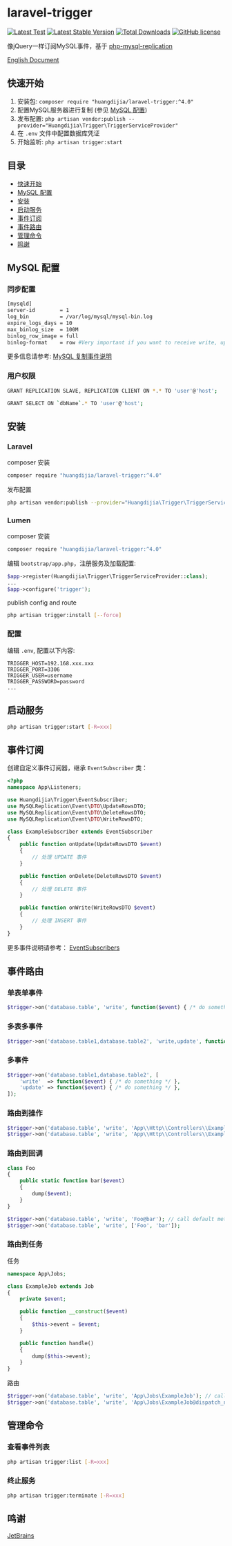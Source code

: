 # laravel-trigger

[![Latest Test](https://github.com/huangdijia/laravel-trigger/workflows/tests/badge.svg)](https://github.com/huangdijia/laravel-trigger/actions)
[![Latest Stable Version](https://poser.pugx.org/huangdijia/laravel-trigger/version.png)](https://packagist.org/packages/huangdijia/laravel-trigger)
[![Total Downloads](https://poser.pugx.org/huangdijia/laravel-trigger/d/total.png)](https://packagist.org/packages/huangdijia/laravel-trigger)
[![GitHub license](https://img.shields.io/github/license/huangdijia/laravel-trigger)](https://github.com/huangdijia/laravel-trigger)

像jQuery一样订阅MySQL事件，基于 [php-mysql-replication](https://github.com/krowinski/php-mysql-replication)

[English Document](README.md)

## 快速开始

1. 安装包: `composer require "huangdijia/laravel-trigger:^4.0"`
2. 配置MySQL服务器进行复制 (参见 [MySQL 配置](#mysql-配置))
3. 发布配置: `php artisan vendor:publish --provider="Huangdijia\Trigger\TriggerServiceProvider"`
4. 在 `.env` 文件中配置数据库凭证
5. 开始监听: `php artisan trigger:start`

## 目录

- [快速开始](#快速开始)
- [MySQL 配置](#mysql-配置)
- [安装](#安装)
- [启动服务](#启动服务)
- [事件订阅](#事件订阅)
- [事件路由](#事件路由)
- [管理命令](#管理命令)
- [鸣谢](#鸣谢)

## MySQL 配置

### 同步配置

~~~bash
[mysqld]
server-id        = 1
log_bin          = /var/log/mysql/mysql-bin.log
expire_logs_days = 10
max_binlog_size  = 100M
binlog_row_image = full
binlog-format    = row #Very important if you want to receive write, update and delete row events
~~~

更多信息请参考: [MySQL 复制事件说明](https://dev.mysql.com/doc/internals/en/event-meanings.html)

### 用户权限

~~~bash
GRANT REPLICATION SLAVE, REPLICATION CLIENT ON *.* TO 'user'@'host';

GRANT SELECT ON `dbName`.* TO 'user'@'host';
~~~

## 安装

### Laravel

composer 安装

~~~bash
composer require "huangdijia/laravel-trigger:^4.0"
~~~

发布配置

~~~bash
php artisan vendor:publish --provider="Huangdijia\Trigger\TriggerServiceProvider"
~~~

### Lumen

composer 安装

~~~bash
composer require "huangdijia/laravel-trigger:^4.0"
~~~

编辑 `bootstrap/app.php`，注册服务及加载配置:

~~~php
$app->register(Huangdijia\Trigger\TriggerServiceProvider::class);
...
$app->configure('trigger');
~~~

publish config and route

~~~bash
php artisan trigger:install [--force]
~~~

### 配置

编辑 `.env`, 配置以下内容:

~~~env
TRIGGER_HOST=192.168.xxx.xxx
TRIGGER_PORT=3306
TRIGGER_USER=username
TRIGGER_PASSWORD=password
...
~~~

## 启动服务

~~~bash
php artisan trigger:start [-R=xxx]
~~~

## 事件订阅

创建自定义事件订阅器，继承 `EventSubscriber` 类：

~~~php
<?php
namespace App\Listeners;

use Huangdijia\Trigger\EventSubscriber;
use MySQLReplication\Event\DTO\UpdateRowsDTO;
use MySQLReplication\Event\DTO\DeleteRowsDTO;
use MySQLReplication\Event\DTO\WriteRowsDTO;

class ExampleSubscriber extends EventSubscriber
{
    public function onUpdate(UpdateRowsDTO $event)
    {
        // 处理 UPDATE 事件
    }

    public function onDelete(DeleteRowsDTO $event)
    {
        // 处理 DELETE 事件
    }

    public function onWrite(WriteRowsDTO $event)
    {
        // 处理 INSERT 事件
    }
}
~~~

更多事件说明请参考：
[EventSubscribers](https://github.com/krowinski/php-mysql-replication/blob/master/src/MySQLReplication/Event/EventSubscribers.php)

## 事件路由

### 单表单事件

~~~php
$trigger->on('database.table', 'write', function($event) { /* do something */ });
~~~

### 多表多事件

~~~php
$trigger->on('database.table1,database.table2', 'write,update', function($event) { /* do something */ });
~~~

### 多事件

~~~php
$trigger->on('database.table1,database.table2', [
    'write'  => function($event) { /* do something */ },
    'update' => function($event) { /* do something */ },
]);
~~~

### 路由到操作

~~~php
$trigger->on('database.table', 'write', 'App\\Http\\Controllers\\ExampleController'); // call default method 'handle'
$trigger->on('database.table', 'write', 'App\\Http\\Controllers\\ExampleController@write');
~~~

### 路由到回调

~~~php
class Foo
{
    public static function bar($event)
    {
        dump($event);
    }
}

$trigger->on('database.table', 'write', 'Foo@bar'); // call default method 'handle'
$trigger->on('database.table', 'write', ['Foo', 'bar']);
~~~

### 路由到任务

任务

~~~php
namespace App\Jobs;

class ExampleJob extends Job
{
    private $event;

    public function __construct($event)
    {
        $this->event = $event;
    }

    public function handle()
    {
        dump($this->event);
    }
}

~~~

路由

~~~php
$trigger->on('database.table', 'write', 'App\Jobs\ExampleJob'); // call default method 'dispatch'
$trigger->on('database.table', 'write', 'App\Jobs\ExampleJob@dispatch_now');
~~~

## 管理命令

### 查看事件列表

~~~bash
php artisan trigger:list [-R=xxx]
~~~

### 终止服务

~~~bash
php artisan trigger:terminate [-R=xxx]
~~~

## 鸣谢

[JetBrains](https://www.jetbrains.com/?from=huangdijia/laravel-trigger)
